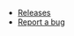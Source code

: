 <!-- _navbar.md -->

-   [Releases](https://github.com/JujuAdams/Snitch/releases)
-   [Report a bug](https://github.com/JujuAdams/Snitch/issues)
